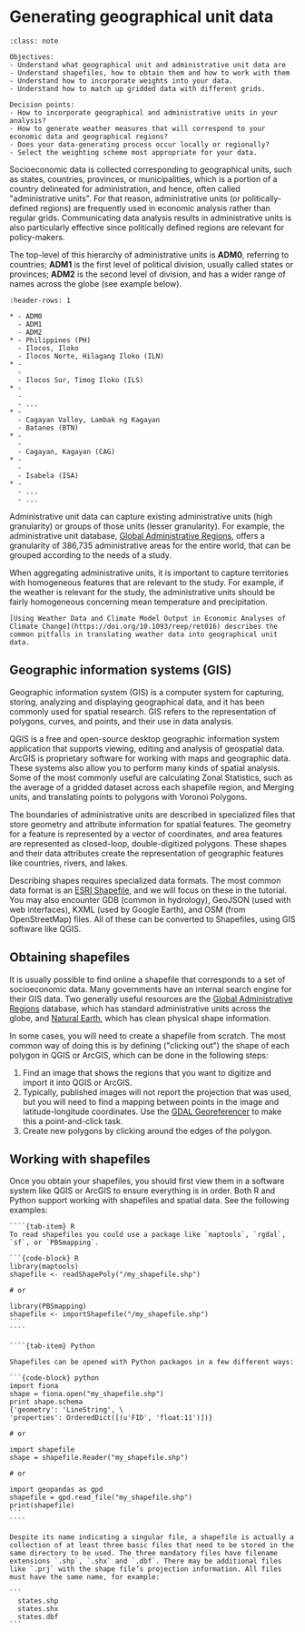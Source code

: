 # Generating geographical unit data
 
```{admonition} Key objectives and decision points
:class: note

Objectives:
- Understand what geographical unit and administrative unit data are
- Understand shapefiles, how to obtain them and how to work with them
- Understand how to incorporate weights into your data.
- Understand how to match up gridded data with different grids.

Decision points:
- How to incorporate geographical and administrative units in your analysis?
- How to generate weather measures that will correspond to your economic data and geographical regions?
- Does your data-generating process occur locally or regionally?
- Select the weighting scheme most appropriate for your data.
```

Socioeconomic data is collected corresponding to geographical units, such as states, countries, provinces, or municipalities, which is a portion of a country delineated for administration, and hence, often called  "administrative units". For that reason, administrative units (or politically-defined regions) are frequently used in economic analysis rather than regular grids. Communicating data analysis results in administrative units is also particularly effective since politically defined regions are relevant for policy-makers. 

The top-level of this hierarchy of administrative units is **ADM0**, referring to countries; **ADM1** is the first level of political division, usually called states or provinces; **ADM2** is the second level of division, and has a wider range of names across the globe (see example below).
 
```{list-table} Example of administrative units table for [Philippines](http://www.eki.ee/knab/adm2.htm)
:header-rows: 1
 
* - ADM0
  - ADM1
  - ADM2
* - Philippines (PH)
  - Ilocos, Iloko
  - Ilocos Norte, Hilagang Iloko (ILN)
* -
  -
  - Ilocos Sur, Timog Iloko (ILS)
* -
  -
  - ...
* - 
  - Cagayan Valley, Lambak ng Kagayan
  - Batanes (BTN)
* -
  -
  - Cagayan, Kagayan (CAG)
* -
  -
  - Isabela (ISA)
* -
  - ...
  - ...
```
 
Administrative unit data can capture existing administrative units (high granularity) or groups of those units (lesser granularity). For example, the administrative unit database, [Global Administrative Regions](https://gadm.org), offers a granularity of 386,735 administrative areas for the entire world, that can be grouped according to the needs of a study.

When aggregating administrative units, it is important to capture territories with homogeneous features that are relevant to the study. For example, if the weather is relevant for the study, the administrative units should be fairly homogeneous concerning mean temperature and precipitation.
 
```{seealso}
[Using Weather Data and Climate Model Output in Economic Analyses of Climate Change](https://doi.org/10.1093/reep/ret016) describes the common pitfalls in translating weather data into geographical unit data.
```
 
## Geographic information systems (GIS)
 
Geographic information system (GIS) is a computer system for capturing, storing, analyzing and displaying geographical data, and it has been commonly used for spatial research. GIS refers to the representation of polygons, curves, and points, and their use in data analysis.

QGIS is a free and open-source desktop geographic information system application that supports viewing, editing and analysis of geospatial data. ArcGIS is proprietary software for working with maps and geographic data. These systems also allow you to perform many kinds of spatial analysis. Some of the most commonly useful are calculating Zonal Statistics, such as the average of a gridded dataset across each shapefile region, and Merging units, and translating points to polygons with Voronoi Polygons.

The boundaries of administrative units are described in specialized files that store geometry and attribute information for spatial features. The geometry for a feature is represented by a vector of coordinates, and area features are represented as closed-loop, double-digitized polygons. These shapes and their data attributes create the representation of geographic features like countries, rivers, and lakes.

Describing shapes requires specialized data formats. The most common data format is an [ESRI Shapefile](https://www.esri.com/library/whitepapers/pdfs/shapefile.pdf), and we will focus on these in the tutorial. You may also encounter GDB (common in hydrology), GeoJSON (used with web interfaces), KXML (used by Google Earth), and OSM (from OpenStreetMap) files. All of these can be converted to Shapefiles, using GIS software like QGIS.
  
 
## Obtaining shapefiles
 
It is usually possible to find online a shapefile that corresponds to a set of socioeconomic data. Many governments have an internal search engine for their GIS data. Two generally useful resources are the [Global Administrative Regions](https://gadm.org) database, which has standard administrative units across the globe, and [Natural Earth](http://www.naturalearthdata.com/), which has clean physical shape information.
 
In some cases, you will need to create a shapefile from scratch. The most common way of doing this is by defining ("clicking out") the shape of each polygon in QGIS or ArcGIS, which can be done in the following steps:
 
1. Find an image that shows the regions that you want to digitize and import it into QGIS or ArcGIS.
2. Typically, published images will not report the projection that was used, but you will need to find a mapping between points in the image and latitude-longitude coordinates. Use the [GDAL Georeferencer](https://www.qgistutorials.com/en/docs/3/georeferencing_basics.html) to make this a point-and-click task.
3. Create new polygons by clicking around the edges of the polygon.


## Working with shapefiles

Once you obtain your shapefiles, you should first view them in a software system like QGIS or ArcGIS to ensure everything is in order. Both R and Python support working with shapefiles and spatial data. See the following examples:

`````{tab-set}
````{tab-item} R
To read shapefiles you could use a package like `maptools`, `rgdal`, `sf`, or `PBSmapping`.
 
```{code-block} R
library(maptools)
shapefile <- readShapePoly("/my_shapefile.shp")
 
# or
 
library(PBSmapping)
shapefile <- importShapefile("/my_shapefile.shp")
```
````
 
````{tab-item} Python
 
Shapefiles can be opened with Python packages in a few different ways:
 
```{code-block} python
import fiona
shape = fiona.open("my_shapefile.shp")
print shape.schema
{'geometry': 'LineString', \
'properties': OrderedDict([(u'FID', 'float:11')])}
 
# or
 
import shapefile
shape = shapefile.Reader("my_shapefile.shp")
 
# or
 
import geopandas as gpd
shapefile = gpd.read_file("my_shapefile.shp")
print(shapefile)
```
````
`````

````{caution}
Despite its name indicating a singular file, a shapefile is actually a collection of at least three basic files that need to be stored in the same directory to be used. The three mandatory files have filename extensions `.shp`, `.shx` and `.dbf`. There may be additional files like `.prj` with the shape file’s projection information. All files must have the same name, for example:
 
```
  states.shp
  states.shx
  states.dbf
```
````